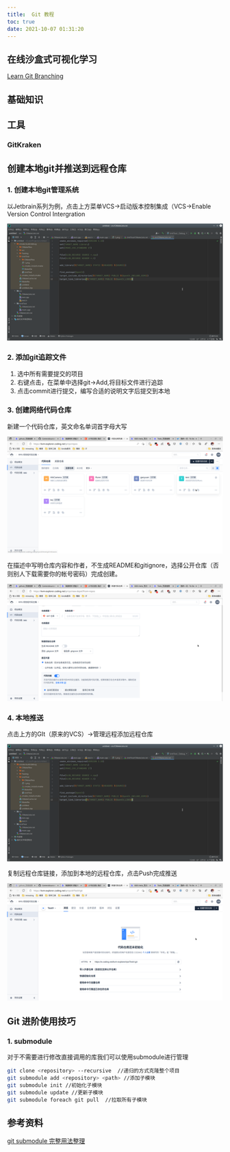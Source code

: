 ```yaml
---
title:  Git 教程
toc: true
date: 2021-10-07 01:31:20
---
```


## 在线沙盒式可视化学习
[Learn Git Branching](https://learngitbranching.js.org/?locale=zh_CN)

## 基础知识


## 工具

### GitKraken



## 创建本地git并推送到远程仓库

### 1. 创建本地git管理系统

以Jetbrain系列为例，点击上方菜单VCS->启动版本控制集成（VCS->Enable Version Control Intergration

![image-20220108210814119](Git教程/image-20220108210814119.png)

### 2.  添加git追踪文件

1. 选中所有需要提交的项目
2. 右键点击，在菜单中选择git->Add,将目标文件进行追踪
3. 点击commit进行提交，编写合适的说明文字后提交到本地

### 3. 创建网络代码仓库

新建一个代码仓库，英文命名单词首字母大写

![image-20220108211517917](Git教程/image-20220108211517917.png)

在描述中写明仓库内容和作者，不生成README和gitignore，选择公开仓库（否则别人下载需要你的帐号密码）完成创建。

![image-20220108211627213](Git教程/image-20220108211627213.png)

### 4. 本地推送

点击上方的GIt（原来的VCS）->管理远程添加远程仓库

![image-20220108210814119](Git教程/image-20220108210814119.png)

复制远程仓库链接，添加到本地的远程仓库，点击Push完成推送

![image-20220108212059394](Git教程/image-20220108212059394.png)



## Git 进阶使用技巧



### 1. submodule

对于不需要进行修改直接调用的库我们可以使用submodule进行管理

```bash
git clone <repository> --recursive  //递归的方式克隆整个项目
git submodule add <repository> <path> //添加子模块
git submodule init //初始化子模块
git submodule update //更新子模块
git submodule foreach git pull  //拉取所有子模块
```



## 参考资料

[git submodule 完整用法整理 ](https://www.cnblogs.com/zhoug2020/p/13544721.html)